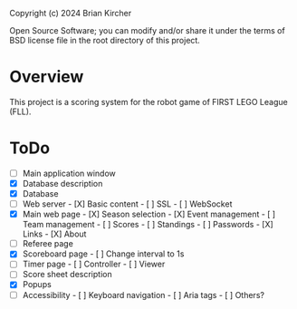 Copyright (c) 2024 Brian Kircher

Open Source Software; you can modify and/or share it under the terms of BSD
license file in the root directory of this project.


# Overview

This project is a scoring system for the robot game of FIRST LEGO League (FLL).


# ToDo

* [ ] Main application window
* [X] Database description
* [X] Database
* [ ] Web server
      - [X] Basic content
      - [ ] SSL
      - [ ] WebSocket
* [X] Main web page
      - [X] Season selection
      - [X] Event management
      - [ ] Team management
      - [ ] Scores
      - [ ] Standings
      - [ ] Passwords
      - [X] Links
      - [X] About
* [ ] Referee page
* [X] Scoreboard page
      - [ ] Change interval to 1s
* [ ] Timer page
      - [ ] Controller
      - [ ] Viewer
* [ ] Score sheet description
* [X] Popups
* [ ] Accessibility
      - [ ] Keyboard navigation
      - [ ] Aria tags
      - [ ] Others?